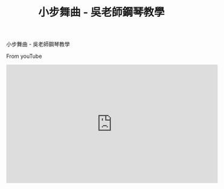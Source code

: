 ﻿---
title: 小步舞曲 - 吳老師鋼琴教學
---
小步舞曲 - 吳老師鋼琴教學

From youTube
<iframe width="560" height="315" src="https://youtube.com/shorts/VvqL_rvC2RQ" title="生日快樂 - 吳老師鋼琴教學" frameborder="0" allow="accelerometer; autoplay; clipboard-write; encrypted-media; gyroscope; picture-in-picture; web-share" allowfullscreen></iframe>









